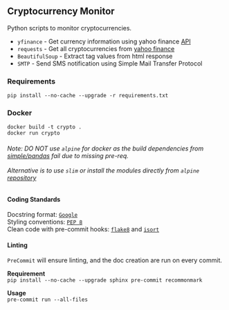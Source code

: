 ## Cryptocurrency Monitor
Python scripts to monitor cryptocurrencies.
- `yfinance` - Get currency information using yahoo finance [API](https://pypi.org/project/yfinance/)
- `requests` - Get all cryptocurrencies from [yahoo finance](https://finance.yahoo.com/)
- `BeautifulSoup` - Extract tag values from html response
- `SMTP` - Send SMS notification using Simple Mail Transfer Protocol

### Requirements
`pip install --no-cache --upgrade -r requirements.txt`

### Docker
`docker build -t crypto .`<br>
`docker run crypto`

<h6>
Note: DO NOT use <code>alpine</code> for docker as the build dependencies from 
<a href="https://pypi.org/simple/pandas/">simple/pandas</a> fail due to missing pre-req.<br><br>
Alternative is to use <code>slim</code> or install the modules directly from <code>alpine</code> 
<a href="https://pkgs.alpinelinux.org/packages?name=*pandas">repository</a>
</h6>

#### Coding Standards
Docstring format: [`Google`](https://google.github.io/styleguide/pyguide.html#38-comments-and-docstrings) <br>
Styling conventions: [`PEP 8`](https://www.python.org/dev/peps/pep-0008/) <br>
Clean code with pre-commit hooks: [`flake8`](https://flake8.pycqa.org/en/latest/) and 
[`isort`](https://pycqa.github.io/isort/)

#### Linting
`PreCommit` will ensure linting, and the doc creation are run on every commit.

**Requirement**
<br>
`pip install --no-cache --upgrade sphinx pre-commit recommonmark`

**Usage**
<br>
`pre-commit run --all-files`

